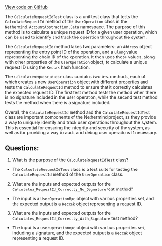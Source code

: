 [View code on GitHub](https://github.com/NethermindEth/nethermind/src/Nethermind/Nethermind.AccountAbstraction.Test/Network/CalculateRequestIdTest.cs)

The `CalculateRequestIdTest` class is a unit test class that tests the `CalculateRequestId` method of the `UserOperation` class in the `Nethermind.AccountAbstraction.Data` namespace. The purpose of this method is to calculate a unique request ID for a given user operation, which can be used to identify and track the operation throughout the system.

The `CalculateRequestId` method takes two parameters: an `Address` object representing the entry point ID of the operation, and a `ulong` value representing the chain ID of the operation. It then uses these values, along with other properties of the `UserOperation` object, to calculate a unique request ID using the `Keccak` hash function.

The `CalculateRequestIdTest` class contains two test methods, each of which creates a new `UserOperation` object with different properties and tests the `CalculateRequestId` method to ensure that it correctly calculates the expected request ID. The first test method tests the method when there is no signature included in the user operation, while the second test method tests the method when there is a signature included.

Overall, the `CalculateRequestId` method and the `CalculateRequestIdTest` class are important components of the Nethermind project, as they provide a way to uniquely identify and track user operations throughout the system. This is essential for ensuring the integrity and security of the system, as well as for providing a way to audit and debug user operations if necessary.
## Questions: 
 1. What is the purpose of the `CalculateRequestIdTest` class?
- The `CalculateRequestIdTest` class is a test suite for testing the `CalculateRequestId` method of the `UserOperation` class.

2. What are the inputs and expected outputs for the `Calculates_RequestId_Correctly_No_Signature` test method?
- The input is a `UserOperationRpc` object with various properties set, and the expected output is a `Keccak` object representing a request ID.

3. What are the inputs and expected outputs for the `Calculates_RequestId_Correctly_With_Signature` test method?
- The input is a `UserOperationRpc` object with various properties set, including a signature, and the expected output is a `Keccak` object representing a request ID.